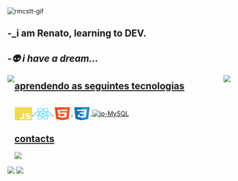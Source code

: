 
  <img  alt="rmcstt-gif" src="https://mir-s3-cdn-cf.behance.net/project_modules/max_1200/73987572892175.5bf6c6f15f676.gif3">

 





## -_i am Renato, learning to DEV.

## -_👽 i have a dream..._ 

<div>
  <a href="#">
  <img align="left"height="180em" src="https://github-readme-stats.vercel.app/api?username=Rmcstt&show_icons=true&theme=great-gatsby&include_all_commits=true&count_private=true"/>
  <img align="right"height="180em" src="https://github-readme-stats.vercel.app/api/top-langs/?username=rmcstt&layout=compact&langs_count=16&theme=great-gatsby"/>
</div>
  
  
   ## aprendendo as seguintes tecnologias
  
<div style="display: inline_block"><br>
  <img align="center" alt="rmcstt-Js" height="30" width="40" src="https://raw.githubusercontent.com/devicons/devicon/master/icons/javascript/javascript-plain.svg">
  <img align="center" alt="rmcstt-React" height="30" width="40" src="https://raw.githubusercontent.com/devicons/devicon/master/icons/react/react-original.svg">
  <img align="center" alt="rmcstt-HTML" height="30" width="40" src="https://raw.githubusercontent.com/devicons/devicon/master/icons/html5/html5-original.svg">
  <img align="center" alt="rmcstt-CSS" height="30" width="40" src="https://raw.githubusercontent.com/devicons/devicon/master/icons/css3/css3-original.svg">

<img align="center" alt="jp-MySQL" height="30" width="40" src="https://cdn.jsdelivr.net/gh/devicons/devicon/icons/mysql/mysql-plain.svg">

  
  
</div>
  
##
  ## contacts
<div>
  
  <a href="https://instagram.com/extro.dev" target="_blank"><img src="https://img.shields.io/badge/-Instagram-%23E4405F?style=for-the-badge&logo=instagram&logoColor=white" target="_blank"></a>
  
  <a href = "mailto:renato.mota.costa@gmail.com"><img src="https://img.shields.io/badge/Gmail-D14836?style=for-the-badge&logo=gmail&logoColor=white" target="_blank"></a>
  <a href="https://www.linkedin.com/in/renato-mota-costa-31890a227" target="_blank"><img src="https://img.shields.io/badge/-LinkedIn-%230077B5?style=for-the-badge&logo=linkedin&logoColor=white" target="_blank"></a>   
</div>
